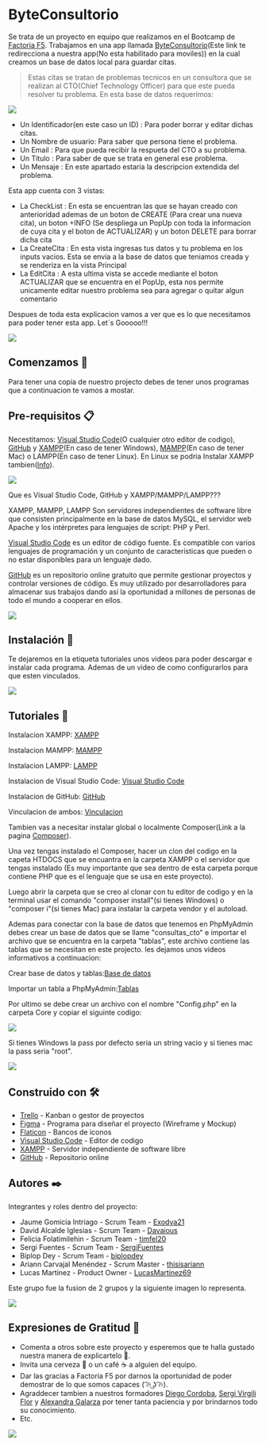 # ByteConsultorio
Se trata de un proyecto en equipo que realizamos en el Bootcamp de <a href="https://factoriaf5.org/">Factoria F5</a>. Trabajamos en una app llamada <a href="https://penguin-crud.github.io/ByteConsultorio/">ByteConsultorio</a>(Este link te redirecciona a nuestra app(No esta habilitado para moviles)) en la cual creamos un base de datos local para guardar citas. 
>Estas citas se tratan de problemas tecnicos en un consultora que se realizan al CTO(Chief Technology Officer) para que este pueda resolver tu problema. En esta base de datos requerimos:

<img src="public/assets/monkey.gif">

<ul> 
    <li>Un Identificador(en este caso un ID) : Para poder borrar y editar dichas citas.</li> 
    <li>Un Nombre de usuario: Para saber que persona tiene el problema.</li>
    <li>Un Email : Para que pueda recibir la respueta del CTO a su problema.</li>
    <li>Un Titulo : Para saber de que se trata en general ese problema.</li>
    <li>Un Mensaje : En este apartado estaria la descripcion extendida del problema.</li>
</ul>

Esta app cuenta con 3 vistas:

<ul> 
    <li>La CheckList : En esta se encuentran las que se hayan creado con anterioridad ademas de un boton de CREATE (Para crear una nueva cita), un boton +INFO (Se despliega un PopUp con toda la informacion de cuya cita y el boton de ACTUALIZAR) y un boton DELETE para borrar dicha cita</li> 
    <li>La CreateCita : En esta vista ingresas tus datos y tu problema en los inputs vacios. Esta se envia a la base de datos que teniamos creada y se renderiza en la vista Principal</li>
    <li>La EditCita : A esta ultima vista se accede mediante el boton ACTUALIZAR que se encuentra en el PopUp, esta nos permite unicamente editar nuestro problema sea para agregar o quitar algun comentario</li>
</ul>

Despues de toda esta explicacion vamos a ver que es lo que necesitamos para poder tener esta app. Let´s Gooooo!!!

<img src="public/assets/cat.gif">

<h2>Comenzamos 🚀</h2>

Para tener una copia de nuestro projecto debes de tener unos programas que a continuacion te vamos a mostar.

<h2>Pre-requisitos 📋</h2>

Necestitamos: <a href="https://code.visualstudio.com/">Visual Studio Code</a>(O cualquier otro editor de codigo), <a href="https://github.com/">GitHub</a> y <a href="https://www.apachefriends.org/es/index.html">XAMPP</a>(En caso de tener Windows), <a href="https://www.mamp.info/de/windows/">MAMPP</a>(En caso de tener Mac) o <a>LAMPP</a>(En caso de tener Linux). En Linux se podria Instalar XAMPP tambien(<a href="https://www.apachefriends.org/es/faq_linux.html">Info</a>).

<img src="public/assets/gato2.png">

Que es Visual Studio Code, GitHub y XAMPP/MAMPP/LAMPP???

<a>XAMPP</a>, <a>MAMPP</a>, <a>LAMPP</a> Son servidores independientes de software libre que consisten principalmente en la base de datos MySQL, el servidor web Apache y los intérpretes para lenguajes de script: PHP y Perl.

<a href="https://code.visualstudio.com/">Visual Studio Code</a> es un editor de código fuente. Es compatible con varios lenguajes de programación y un conjunto de características que pueden o no estar disponibles para un lenguaje dado.

<a href="https://github.com/">GitHub</a> es un repositorio online gratuito que permite gestionar proyectos y controlar versiones de código. Es muy utilizado por desarrolladores para almacenar sus trabajos dando así la oportunidad a millones de personas de todo el mundo a cooperar en ellos.

<img src="public/assets/gato.gif">

<h2>Instalación 🔧</h2>

Te dejaremos en la etiqueta tutoriales unos videos para poder descargar e instalar cada programa. Ademas de un video de como configurarlos para que esten vinculados.

<img src="public/assets/cat2.gif">

<h2>Tutoriales 📌</h2>

Instalacion XAMPP: <a href="https://www.youtube.com/watch?v=MtllDrDm4cM">XAMPP</a>

Instalacion MAMPP: <a href="https://www.youtube.com/watch?v=fO9AheDZi30">MAMPP</a>

Instalacion LAMPP: <a href="https://www.youtube.com/watch?v=YoYb0pGKTD0&t=253s">LAMPP</a>

Instalacion de Visual Studio Code: <a href="https://www.youtube.com/watch?v=cO5n3vMLdjE">Visual Studio Code</a>

Instalacion de GitHub: <a href="https://www.youtube.com/watch?v=tn6tloweTUs">GitHub</a>

Vinculacion de ambos: <a href="https://www.youtube.com/watch?v=htstKtlFKeE">Vinculacion</a>

Tambien vas a necesitar instalar global o localmente Composer(Link a la pagina <a href="https://getcomposer.org/download/">Composer</a>).

Una vez tengas instalado el Composer, hacer un clon del codigo en la capeta HTDOCS que se encuantra en la carpeta XAMPP o el servidor que tengas instalado (Es muy importante que sea dentro de esta carpeta porque contiene PHP que es el lenguaje que se usa en este proyecto).

Luego abrir la carpeta que se creo al clonar con tu editor de codigo y en la terminal usar el comando "composer install"(si tienes Windows) o "composer i"(si tienes Mac) para instalar la carpeta vendor y el autoload.

Ademas para conectar con la base de datos que tenemos en PhpMyAdmin debes crear un base de datos que se llame "consultas_cto" e importar el archivo que se encuentra en la carpeta "tablas", este archivo contiene las tablas que se necesitan en este projecto. les dejamos unos videos informativos a continuacion:

Crear base de datos y tablas:<a href="https://www.youtube.com/watch?v=xgltfvAkZaE">Base de datos</a>

Importar un tabla a PhpMyAdmin:<a href="https://www.youtube.com/watch?v=EZfiJu5qFMM">Tablas</a> 

Por ultimo se debe crear un archivo con el nombre "Config.php" en la carpeta Core y copiar el siguinte codigo:

<img src="public/assets/Config.png"> 

Si tienes Windows la pass por defecto seria un string vacio y si tienes mac la pass seria "root".

<img src="public/assets/tortuga.jpg">

<h2>Construido con 🛠️</h2>
  
<ul>
  <li><a href="https://trello.com/">Trello</a> - Kanban o gestor de proyectos</li>
  
  <li><a href="https://www.figma.com/">Figma</a> - Programa para diseñar el proyecto (Wireframe y Mockup)</li>
  
  <li><a href="https://www.flaticon.com/">Flaticon</a> - Bancos de iconos</li>
  
  <li><a href="https://code.visualstudio.com/">Visual Studio Code</a> - Editor de codigo</li>

  <li><a href="https://www.apachefriends.org/es/index.html">XAMPP</a> - Servidor independiente de software libre</li>
  
  <li><a href="https://github.com/">GitHub</a> - Repositorio online</li>
</ul>

<h2>Autores ✒️</h2>

Integrantes y roles dentro del proyecto:

<ul>
  
  <li>Jaume Gomicia Intriago - Scrum Team - <a href="https://github.com Exodya21">Exodya21</a></li>

  <li>David Alcalde Iglesias - Scrum Team - <a href="https://github.com/Davaious">Davaious</a></li>

  <li>Felicia Folatimilehin - Scrum Team - <a href="https://github.com/timfel20">timfel20</a></li>
  
  <li>Sergi Fuentes - Scrum Team - <a href="https://github.com/SergiFuentes">SergiFuentes</a></li>
  
  <li>Biplop Dey - Scrum Team - <a href="https://github.com/biplopdey">biplopdey</a></li>

  <li>Ariann Carvajal Menéndez - Scrum Master - <a href="https://github.com/thisisariann">thisisariann</a></li>
  
  <li>Lucas Martinez - Product Owner - <a href="https://github.com/LucasMartinez69">LucasMartinez69</a></li>

</ul>

Este grupo fue la fusion de 2 grupos y la siguiente imagen lo representa.

<img src="public/assets/grupo.png">

<h2>Expresiones de Gratitud 🎁</h2>

<ul>
  
  <li>Comenta a otros sobre este proyecto y esperemos que te halla gustado nuestra manera de explicartelo 📢.</li>
  
  <li>Invita una cerveza 🍺 o un café ☕ a alguien del equipo.</li>
  
  <li>Dar las gracias a Factoria F5 por darnos la oportunidad de poder demostrar de lo que somos capaces ( ͡🔥 ͜ʖ ͡🔥).</li>
  
  <li>Agraddecer tambien a nuestros formadores <a href="https://github.com/Diego-on-c">Diego Cordoba</a>, <a href="https://github.com/Sergi-Virgili">Sergi Virgili Flor</a> y <a href="https://github.com/MAlexGG">Alexandra Galarza</a>
  por tener tanta paciencia y por brindarnos todo su conocimiento.</li>
  
  <li>Etc.</li>
  
</ul>
<img src="public/assets/gracias.png">


